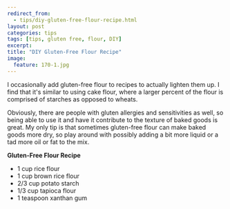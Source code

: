 ```yaml
---
redirect_from: 
  - tips/diy-gluten-free-flour-recipe.html
layout: post
categories: tips
tags: [tips, gluten free, flour, DIY]
excerpt: 
title: "DIY Gluten-Free Flour Recipe"
image:
  feature: 170-1.jpg
---
```


I occasionally add gluten-free flour to recipes to actually lighten them up.  I find that it's similar to using cake flour, where a larger percent of the flour is comprised of starches as opposed to wheats. 

Obviously, there are people with gluten allergies and sensitivities as well, so being able to use it and have it contribute to the texture of baked goods is great.  My only tip is that sometimes gluten-free flour can make baked goods more dry, so play around with possibly adding a bit more liquid or a tad more oil or fat to the mix.

__Gluten-Free Flour Recipe__

- 1 cup rice flour
- 1 cup brown rice flour
- 2/3 cup potato starch
- 1/3 cup tapioca flour
- 1 teaspoon xanthan gum